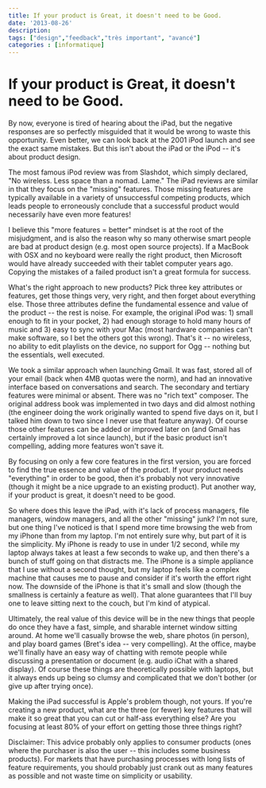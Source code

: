 ```yaml
---
title: If your product is Great, it doesn't need to be Good.
date: '2013-08-26'
description: 
tags: ["design","feedback","très important", "avancé"]
categories : [informatique]
---
```


# If your product is Great, it doesn't need to be Good.

By now, everyone is tired of hearing about the iPad, but the negative responses are so perfectly misguided that it would be wrong to waste this opportunity. Even better, we can look back at the 2001 iPod launch and see the exact same mistakes. But this isn't about the iPad or the iPod -- it's about product design.

The most famous iPod review was from Slashdot, which simply declared, "No wireless. Less space than a nomad. Lame." The iPad reviews are similar in that they focus on the "missing" features. Those missing features are typically available in a variety of unsuccessful competing products, which leads people to erroneously conclude that a successful product would necessarily have even more features!

I believe this "more features = better" mindset is at the root of the misjudgment, and is also the reason why so many otherwise smart people are bad at product design (e.g. most open source projects). If a MacBook with OSX and no keyboard were really the right product, then Microsoft would have already succeeded with their tablet computer years ago. Copying the mistakes of a failed product isn't a great formula for success.

What's the right approach to new products? Pick three key attributes or features, get those things very, very right, and then forget about everything else. Those three attributes define the fundamental essence and value of the product -- the rest is noise. For example, the original iPod was: 1) small enough to fit in your pocket, 2) had enough storage to hold many hours of music and 3) easy to sync with your Mac (most hardware companies can't make software, so I bet the others got this wrong). That's it -- no wireless, no ability to edit playlists on the device, no support for Ogg -- nothing but the essentials, well executed.

We took a similar approach when launching Gmail. It was fast, stored all of your email (back when 4MB quotas were the norm), and had an innovative interface based on conversations and search. The secondary and tertiary features were minimal or absent. There was no "rich text" composer. The original address book was implemented in two days and did almost nothing (the engineer doing the work originally wanted to spend five days on it, but I talked him down to two since I never use that feature anyway). Of course those other features can be added or improved later on (and Gmail has certainly improved a lot since launch), but if the basic product isn't compelling, adding more features won't save it.

By focusing on only a few core features in the first version, you are forced to find the true essence and value of the product. If your product needs "everything" in order to be good, then it's probably not very innovative (though it might be a nice upgrade to an existing product). Put another way, if your product is great, it doesn't need to be good.

So where does this leave the iPad, with it's lack of process managers, file managers, window managers, and all the other "missing" junk? I'm not sure, but one thing I've noticed is that I spend more time browsing the web from my iPhone than from my laptop. I'm not entirely sure why, but part of it is the simplicity. My iPhone is ready to use in under 1/2 second, while my laptop always takes at least a few seconds to wake up, and then there's a bunch of stuff going on that distracts me. The iPhone is a simple appliance that I use without a second thought, but my laptop feels like a complex machine that causes me to pause and consider if it's worth the effort right now. The downside of the iPhone is that it's small and slow (though the smallness is certainly a feature as well). That alone guarantees that I'll buy one to leave sitting next to the couch, but I'm kind of atypical.

Ultimately, the real value of this device will be in the new things that people do once they have a fast, simple, and sharable internet window sitting around. At home we'll casually browse the web, share photos (in person), and play board games (Bret's idea -- very compelling). At the office, maybe we'll finally have an easy way of chatting with remote people while discussing a presentation or document (e.g. audio iChat with a shared display). Of course these things are theoretically possible with laptops, but it always ends up being so clumsy and complicated that we don't bother (or give up after trying once).

Making the iPad successful is Apple's problem though, not yours. If you're creating a new product, what are the three (or fewer) key features that will make it so great that you can cut or half-ass everything else? Are you focusing at least 80% of your effort on getting those three things right?

Disclaimer: This advice probably only applies to consumer products (ones where the purchaser is also the user -- this includes some business products). For markets that have purchasing processes with long lists of feature requirements, you should probably just crank out as many features as possible and not waste time on simplicity or usability.
